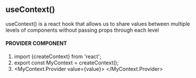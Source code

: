 ## useContext()

useContext() is a react hook that allows us to share values between multiple levels of components without passing props through each level

#### PROVIDER COMPONENT

1. import {createContext} from 'react';
2. export const MyContext = createContext();
3. <MyContext.Provider value={value}>
   <child>
   </MyContext.Provider>
